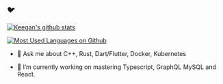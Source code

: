 ### :bird: 
[![Keegan's github stats](https://github-readme-stats.vercel.app/api?username=alexlekrow&show_icons=true&theme=radical&hide=stars,issues,contribs)](https://github.com/alexlekrow/alexlekrow)

[![Most Used Languages on Github](https://github-readme-stats.vercel.app/api/top-langs/?username=alexlekrow&theme=radical&layout=compact)](https://github.com/alexlekrow/alexlekrow)

- 💬 Ask me about C++, Rust, Dart/Flutter, Docker, Kubernetes

- 🌱 I’m currently working on mastering Typescript, GraphQL MySQL and React.

<!--
**alexlekrow/alexlekrow** is a ✨ _special_ ✨ repository because its `README.md` (this file) appears on your GitHub profile.

Here are some ideas to get you started:

- 🔭 I’m currently working on ...
- 🌱 I’m currently learning ...
- 👯 I’m looking to collaborate on ...
- 🤔 I’m looking for help with ...
- 💬 Ask me about ...
- 📫 How to reach me: ...
- 😄 Pronouns: ...
- ⚡ Fun fact: ...
-->
